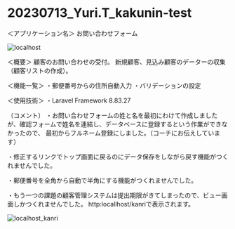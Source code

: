 # 20230713_Yuri.T_kakunin-test
＜アプリケーション名＞
お問い合わせフォーム

![localhost](https://github.com/yuri-th/20230713_Yuri.T_kakunin-test/assets/117786989/d170f091-cb65-4b10-8260-ef7792b05746)

＜概要＞
顧客のお問い合わせの受付。
新規顧客、見込み顧客のデーターの収集（顧客リストの作成）。

＜機能一覧＞
・郵便番号からの住所自動入力
・バリデーションの設定

＜使用技術＞
・Laravel Framework 8.83.27




（コメント）
・お問い合わせフォームの姓と名を最初にわけて作成しましたが、確認フォームで姓名を連結し、データベースに登録するという作業ができなかったので、
最初からフルネーム登録にしました。（コーチにお伝えしています）

・修正するリンクでトップ画面に戻るのにデータ保存をしながら戻す機能がつくれませんでした。

・郵便番号を全角から自動で半角にする機能がつくれませんでした。



・もう一つの課題の顧客管理システムは提出期限がきてしまったので、ビュー画面しかつくれませんでした。
http:locallhost/kanriで表示されます。

![localhost_kanri](https://github.com/yuri-th/20230713_Yuri.T_kakunin-test/assets/117786989/d0d26049-8fd9-4f87-8217-aa55a11d68c8)
